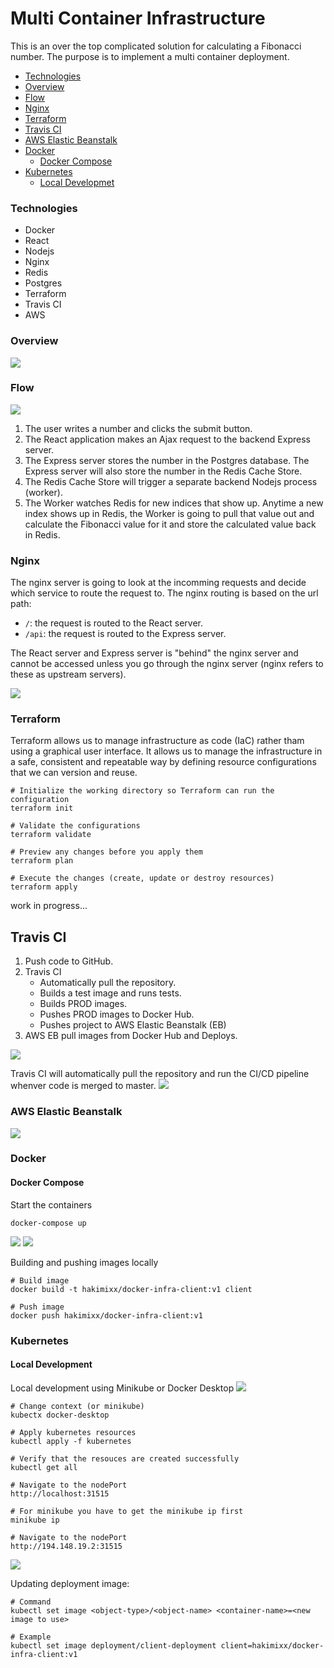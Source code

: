 # Multi Container Infrastructure

This is an over the top complicated solution for calculating a Fibonacci number.
The purpose is to implement a multi container deployment.

* [Technologies](#technologies)
* [Overview](#overview)
* [Flow](#flow)
* [Nginx](#nginx)
* [Terraform](#terraform)
* [Travis CI](#travis-ci)
* [AWS Elastic Beanstalk](#aws-elastic-beanstalk)
* [Docker](#docker)
  * [Docker Compose](#docker-compose)
* [Kubernetes](#kubernetes)
  * [Local Developmet](#local-development)

### Technologies
* Docker
* React
* Nodejs
* Nginx
* Redis
* Postgres
* Terraform
* Travis CI
* AWS

### Overview
![](resources/images/overview.png)

### Flow
![](resources/images/flow.png)

1. The user writes a number and clicks the submit button.
2. The React application makes an Ajax request to the backend Express server.
3. The Express server stores the number in the Postgres database. The Express server will also
   store the number in the Redis Cache Store.
4. The Redis Cache Store will trigger a separate backend Nodejs process (worker).
5. The Worker watches Redis for new indices that show up. Anytime a new index shows up in Redis,
   the Worker is going to pull that value out and calculate the Fibonacci value for it and store the calculated
   value back in Redis.

### Nginx
The nginx server is going to look at the incomming requests and decide which
service to route the request to. The nginx routing is based on the url path:
* `/`: the request is routed to the React server.
* `/api`: the request is routed to the Express server.

The React server and Express server is "behind" the nginx server and cannot be accessed
unless you go through the nginx server (nginx refers to these as upstream servers).

![](resources/images/nginx-routing.png)

### Terraform 
Terraform allows us to manage infrastructure as code (IaC) rather tham using a graphical
user interface. It allows us to manage the infrastructure in a safe, consistent and 
repeatable way by defining resource configurations that we can version and reuse.
```shell
# Initialize the working directory so Terraform can run the configuration
terraform init

# Validate the configurations
terraform validate

# Preview any changes before you apply them 
terraform plan 

# Execute the changes (create, update or destroy resources)
terraform apply
```
work in progress...

## Travis CI 
1. Push code to GitHub.
2. Travis CI
   * Automatically pull the repository. 
   * Builds a test image and runs tests. 
   * Builds PROD images. 
   * Pushes PROD images to Docker Hub. 
   * Pushes project to AWS Elastic Beanstalk (EB) 
3. AWS EB pull images from Docker Hub and Deploys. 

![](resources/images/ci-cd.png)

Travis CI will automatically pull the repository and run the CI/CD pipeline whenver code is merged to master. 
![](resources/images/travis-ci.png)

### AWS Elastic Beanstalk
![](resources/images/deployment.png)

### Docker 
#### Docker Compose
Start the containers 
```shell
docker-compose up
```
![](resources/images/containers.png)
![](resources/images/app.png)

Building and pushing images locally
```shell
# Build image 
docker build -t hakimixx/docker-infra-client:v1 client

# Push image
docker push hakimixx/docker-infra-client:v1
```

### Kubernetes

#### Local Development
Local development using Minikube or Docker Desktop 
![](resources/images/docker-desktop-k8s.png)

```shell
# Change context (or minikube)
kubectx docker-desktop

# Apply kubernetes resources
kubectl apply -f kubernetes

# Verify that the resouces are created successfully
kubectl get all

# Navigate to the nodePort 
http://localhost:31515

# For minikube you have to get the minikube ip first
minikube ip 

# Navigate to the nodePort
http://194.148.19.2:31515
```

![](resources/images/cluster.png)

Updating deployment image: 
```shell
# Command 
kubectl set image <object-type>/<object-name> <container-name>=<new image to use>

# Example
kubectl set image deployment/client-deployment client=hakimixx/docker-infra-client:v1
```
